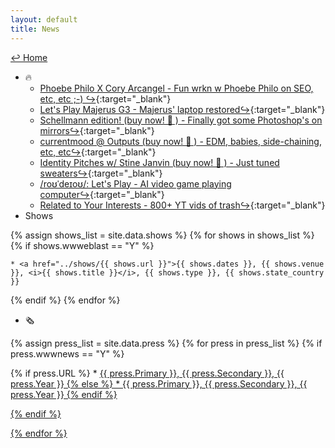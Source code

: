 ```yaml
---
layout: default
title: News
---
```

<a href="../">↩ Home </a>
* 🔥
	* [Phoebe Philo X Cory Arcangel - Fun wrkn w Phoebe Philo on SEO, etc, etc ;-) ↪](https://www.google.com/search?q=Phoebe+Philo){:target="_blank"}
	* [Let's Play Majerus G3 - Majerus' laptop restored↪](https://www.youtube.com/watch?v=QhQrywlzaVI){:target="_blank"}
	* [Schellmann edition! (buy now! 💸 ) - Finally got some Photoshop's on mirrors↪](https://schellmannart.com/exhibitions/paperless-prints){:target="_blank"}
	* [currentmood @ Outputs (buy now! 💸 ) - EDM, babies, side-chaining, etc, etc↪](https://outputs.bandcamp.com/album/sampler1){:target="_blank"}
	* [Identity Pitches w/ Stine Janvin (buy now! 💸 ) - Just tuned sweaters↪](https://primaryinformation.org/product/identity-pitches/){:target="_blank"}
	* [/roʊˈdeɪoʊ/: Let's Play - AI video game playing computer↪](https://rodeo.computer/){:target="_blank"}
	* [Related to Your Interests - 800+ YT vids of trash↪](https://rtyi.coryarcangel.com/){:target="_blank"}
* Shows

{% assign shows_list = site.data.shows %}
{% for shows in shows_list %}
{% if shows.wwweblast == "Y" %}

	* <a href="../shows/{{ shows.url }}">{{ shows.dates }}, {{ shows.venue }}, <i>{{ shows.title }}</i>, {{ shows.type }}, {{ shows.state_country }}

{% endif %}
{% endfor %}

* 🗞

{% assign press_list = site.data.press %}
{% for press in press_list %}
{% if press.wwwnews == "Y" %}

{% if press.URL %}
	* <a href="{{ press.URL }}">{{ press.Primary }}, {{ press.Secondary }}, {{ press.Year }}
{% else %}
	* {{ press.Primary }}, {{ press.Secondary }}, {{ press.Year }}
{% endif %}

{% endif %}	

{% endfor %}